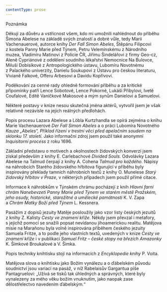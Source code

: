 ```yaml
---
contentType: prose
---
```


Poznámka

  

Děkuji za důvěru a vstřícnost všem, kdo mi umožnili nahlédnout do příběhu Šimona Abelese na základě svých znalostí a dobré vůle, tedy Marii Vachenauerové, autorce knihy _Der Fall Simon Abeles_, Štěpánu Filipcovi z kostela Panny Marie před Týnem, Petru Velemínskému z Národního muzea, Vladimíru Matinovi z Policie ČR, Jiřímu Šindelářovi z firmy Geo-cz, Aleně Cypriánové z oddělení soudního lékařství Nemocnice Na Bulovce, Miluši Dobisíkové z Antropologického ústavu, Lubomíru Novotnému z Palackého univerzity, Danielu Soukupovi z Ústavu pro českou literaturu, Vivianě Falkové, Offeru Arbesovi a Davidu Kopřivovi.

Poděkování za cenné rady ohledně formování příběhu a za kritické připomínky patří Lence Sobotové, Lence Pokorné, Lukáši Přibylovi, Ivetě Coufalové, Editě Vaníčkové Makosové a mým synům Danielovi a Samuelovi.

Některé postavy v knize nesou skutečná jména aktérů, vytvořil jsem je však relativně nezávisle na jejich reálných předlohách.

Popis procesu Lazara Abelese a Löbla Kurtzhandla se opírá zejména o knihu Marie Vachenauerové _Der Fall Simon Abeles_ a o práci Lubomíra Novotného _Kauza „Abeles“, Příklad řízení v trestní věci před apelačním soudem na sklonku 17. století._ Jako informační zdroj jsem použil také anonymní _Inquisitorní process_ z roku 1696.

Základní představu o motivech a okolnostech židovských konverzí jsem získal především z knihy E. Carlebachové _Divided Souls._ Odvolávky Lazara Abelese na Talmud čerpají z knihy A. Cohena _Talmud pro každého._ Nápisy na náhrobcích Starého židovského hřbitova figurující v příběhu byly inspirovány překlady tamních náhrobních textů z knihy O. Munelese _Starý židovský hřbitov v Praze_, v některých případech jsem použil přímé citace.

Informace k náhrobkům v Týnském chrámu pocházejí z knih _Hlavní farní chrám Nanebevzetí Panny Marie před Týnem ve starém městě Pražském, jeho osudy, historické, starožitné a umělecké památnosti_ K. V. Zapa a _Chrám Matky Boží před Týnem_ L. Kessnera.

Pasážím z dopisů jezuity Matěje posloužily jako vzor listy českých jezuitů z knihy Z. Kalisty _Cesty ve znamení kříže._ Někdy jsem převzal i metafory, s jejichž pomocí se snažili popsat nevídanou jihoamerickou realitu. Matějova misie na Maraňonu byla volně inspirována příběhem českého jezuity Samuela Fritze, a to podle jeho vlastních textů, uvedených v knize _Cesty ve znamení kříže_ i v publikaci _Samuel Fritz – české stopy na březích Amazonky_ K. Šimkové Broukalové a V. Šimka.

Popis techniky knihtisku stojí na informacích z _Encyklopedie knihy_ P. Voita.

Matějova slova o knihtisku jako Božím vynálezu a o ďábelském původu soudnictví jsou variací na pasáž, v níž Rabelaisův Gargantua píše Pantagruelovi: „Užívá se tisků tak úhledných a správných, které byly vynalezeny za mého věku božím vnuknutím, jako naopak zase dělostřelectvo navedením ďábelským.“
